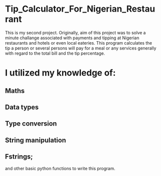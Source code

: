 # Tip_Calculator_For_Nigerian_Restaurant
This is my second project. Originally, aim of this project was to solve a minute challange associated with payments and tipping at Nigerian restaurants and hotels or even local eateries. This program calculates the tip a person or several persons will pay for a meal or any services generally with regard to the total bill and the tip percentage. 
# I utilized my knowledge of:
## Maths 
## Data types 
## Type conversion 
## String manipulation 
## Fstrings; 
and other basic python functions to write this program.
